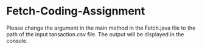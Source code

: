 # Fetch-Coding-Assignment
Please change the argument in the main method in the Fetch.java file to the path of the input tansaction.csv file.
The output will be displayed in the console.
